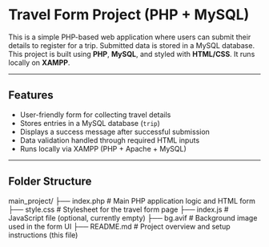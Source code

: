 # Travel Form Project (PHP + MySQL)

This is a simple PHP-based web application where users can submit their details to register for a trip. Submitted data is stored in a MySQL database. This project is built using **PHP**, **MySQL**, and styled with **HTML/CSS**. It runs locally on **XAMPP**.

---

## Features

-  User-friendly form for collecting travel details
-  Stores entries in a MySQL database (`trip`)
-  Displays a success message after successful submission
-  Data validation handled through required HTML inputs
-  Runs locally via XAMPP (PHP + Apache + MySQL)

---

##  Folder Structure

main_project/
├── index.php       # Main PHP application logic and HTML form
├── style.css       # Stylesheet for the travel form page
├── index.js        # JavaScript file (optional, currently empty)
├── bg.avif         # Background image used in the form UI
├── README.md       # Project overview and setup instructions (this file)









